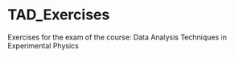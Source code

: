 # TAD_Exercises
Exercises for the exam of the course: Data Analysis Techniques in Experimental Physics
